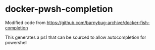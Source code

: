 # docker-pwsh-completion

Modified code from https://github.com/barnybug-archive/docker-fish-completion

This generates a ps1 that can be sourced to allow autocompletion for powershell
